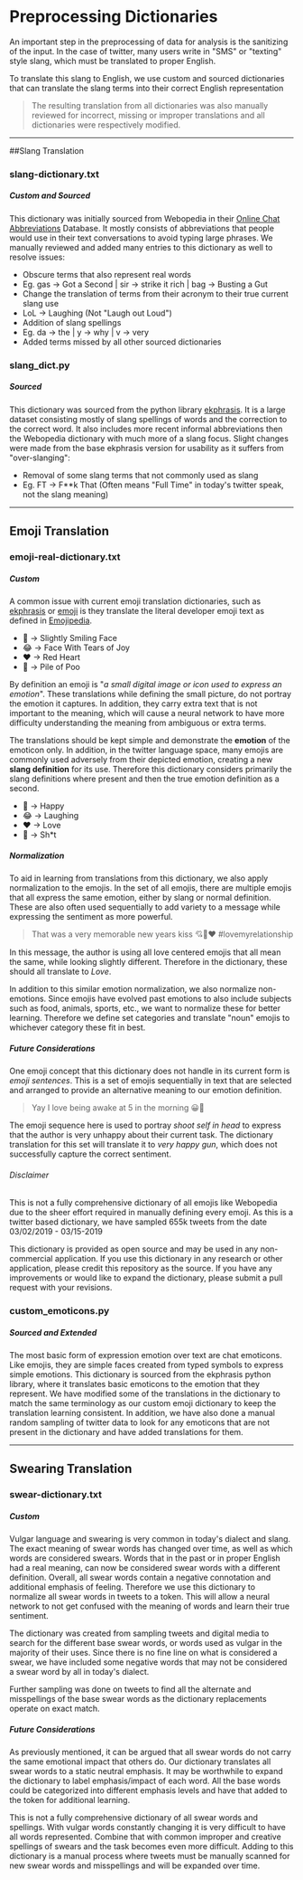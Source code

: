 # Preprocessing Dictionaries

An important step in the preprocessing of data for analysis is the sanitizing of the input. In the case of twitter, many users write in "SMS" or "texting" style slang, which must be translated to proper English.

To translate this slang to English, we use custom and sourced dictionaries that can translate the slang terms into their correct English representation

> The resulting translation from all dictionaries was also manually reviewed for incorrect, missing or improper translations and all dictionaries were respectively modified.

---

##Slang Translation

### slang-dictionary.txt
##### Custom and Sourced

This dictionary was initially sourced from Webopedia in their [Online Chat Abbreviations](https://www.webopedia.com/quick_ref/textmessageabbreviations.asp) Database. It mostly consists of abbreviations that people would use in their text conversations to avoid typing large phrases. We manually reviewed and added many entries to this dictionary as well to resolve issues:

* Obscure terms that also represent real words
 * Eg. gas → Got a Second | sir → strike it rich | bag → Busting a Gut
* Change the translation of terms from their acronym to their true current slang use
 * LoL → Laughing (Not "Laugh out Loud")
* Addition of slang spellings
 * Eg. da → the | y → why | v → very
* Added terms missed by all other sourced dictionaries

### slang_dict.py
##### Sourced

This dictionary was sourced from the python library [ekphrasis](https://github.com/cbaziotis/ekphrasis). It is a large dataset consisting mostly of slang spellings of words and the correction to the correct word. It also includes more recent informal abbreviations then the Webopedia dictionary with much more of a slang focus. Slight changes were made from the base ekphrasis version for usability as it suffers from "over-slanging":

* Removal of some slang terms that not commonly used as slang
 * Eg. FT → F**k That (Often means "Full Time" in today's twitter speak, not the slang meaning)

---
 
## Emoji Translation

### emoji-real-dictionary.txt
##### Custom

A common issue with current emoji translation dictionaries, such as [ekphrasis](https://github.com/cbaziotis/ekphrasis) or [emoji](https://pypi.org/project/emoji/) is they translate the literal developer emoji text as defined in [Emojipedia](https://emojipedia.org/).

* 🙂 → Slightly Smiling Face
* 😂 → Face With Tears of Joy
* ❤ → Red Heart
* 💩 → Pile of Poo

By definition an emoji is "*a small digital image or icon used to express an emotion*". These translations while defining the small picture, do not portray the emotion it captures. In addition, they carry extra text that is not important to the meaning, which will cause a neural network to have more difficulty understanding the meaning from ambiguous or extra terms. 

The translations should be kept simple and demonstrate the **emotion** of the emoticon only. In addition, in the twitter language space, many emojis are commonly used adversely from their depicted emotion, creating a new **slang definition** for its use. Therefore this dictionary considers primarily the slang definitions where present and then the true emotion definition as a second.

* 🙂 → Happy
* 😂 → Laughing
* ❤ → Love
* 💩 → Sh*t

##### Normalization

To aid in learning from translations from this dictionary, we also apply normalization to the emojis. In the set of all emojis, there are multiple emojis that all express the same emotion, either by slang or normal definition. These are also often used sequentially to add variety to a message while expressing the sentiment as more powerful.

> That was a very memorable new years kiss 💘💋❤️ #lovemyrelationship

In this message, the author is using all love centered emojis that all mean the same, while looking slightly different. Therefore in the dictionary, these should all translate to *Love*.

In addition to this similar emotion normalization, we also normalize non-emotions. Since emojis have evolved past emotions to also include subjects such as food, animals, sports, etc., we want to normalize these for better learning. Therefore we define set categories and translate "noun" emojis to whichever category these fit in best.

##### Future Considerations

One emoji concept that this dictionary does not handle in its current form is *emoji sentences*. This is a set of emojis sequentially in text that are selected and arranged to provide an alternative meaning to our emotion definition.

> Yay I love being awake at 5 in the morning 😀🔫 

The emoji sequence here is used to portray *shoot self in head* to express that the author is very unhappy about their current task. The dictionary translation for this set will translate it to *very happy gun*, which does not successfully capture the correct sentiment.

###### Disclaimer
This is not a fully comprehensive dictionary of all emojis like Webopedia due to the sheer effort required in manually defining every emoji. As this is a twitter based dictionary, we have sampled 655k tweets from the date 03/02/2019 - 03/15-2019

This dictionary is provided as open source and may be used in any non-commercial application. If you use this dictionary in any research or other application, please credit this repository as the source. If you have any improvements or would like to expand the dictionary, please submit a pull request with your revisions.

### custom_emoticons.py
##### Sourced and Extended

The most basic form of expression emotion over text are chat emoticons. Like emojis, they are simple faces created from typed symbols to express simple emotions. This dictionary is sourced from the ekphrasis python library, where it translates basic emoticons to the emotion that they represent. We have modified some of the translations in the dictionary to match the same terminology as our custom emoji dictionary to keep the translation learning consistent. In addition, we have also done a manual random sampling of twitter data to look for any emoticons that are not present in the dictionary and have added translations for them.

---

## Swearing Translation

### swear-dictionary.txt
##### Custom

Vulgar language and swearing is very common in today's dialect and slang. The exact meaning of swear words has changed over time, as well as which words are considered swears. Words that in the past or in proper English had a real meaning, can now be considered swear words with a different definition. Overall, all swear words contain a negative connotation and additional emphasis of feeling. Therefore we use this dictionary to normalize all swear words in tweets to a **<swear>** token. This will allow a neural network to not get confused with the meaning of words and learn their true sentiment.

The dictionary was created from sampling tweets and digital media to search for the different base swear words, or words used as vulgar in the majority of their uses. Since there is no fine line on what is considered a swear, we have included some negative words that may not be considered a swear word by all in today's dialect.

Further sampling was done on tweets to find all the alternate and misspellings of the base swear words as the dictionary replacements operate on exact match.

##### Future Considerations

As previously mentioned, it can be argued that all swear words do not carry the same emotional impact that others do. Our dictionary translates all swear words to a static neutral emphasis. It may be worthwhile to expand the dictionary to label emphasis/impact of each word. All the base words could be categorized into different emphasis levels and have that added to the <swear> token for additional learning.

This is not a fully comprehensive dictionary of all swear words and spellings. With vulgar words constantly changing it is very difficult to have all words represented. Combine that with common improper and creative spellings of swears and the task becomes even more difficult. Adding to this dictionary is a manual process where tweets must be manually scanned for new swear words and misspellings and will be expanded over time.